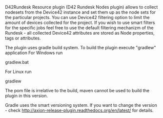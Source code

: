 D42Rundesk Resource plugin (D42 Rundesk Nodes plugin) allows to collect nodesets from the Device42 instance and set them up as the node sets for the particular projects.
You can use Device42 filtering option to limit the amount of devices collected for the project.
If you wish to use smart filters for the specific jobs feel free to use the default filtering mechanizm of the Rundesk - all collected Device42 attributes are stored as Node properties, tags or attributes.

The plugin uses gradle build system. To build the plugin execute "gradlew" application
For Windows run

gradlew.bat

For Linux run

gradlew

The pom file is irrelative to the build, maven cannot be used to build the plugin in this version.

Gradle uses the smart versioning system. If you want to change the version - check http://axion-release-plugin.readthedocs.org/en/latest/ for details.